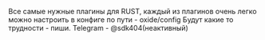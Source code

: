 Все самые нужные плагины для RUST, каждый из плагинов очень легко можно настроить в конфиге по пути - oxide/config
Будут какие то трудности - пиши.
Telegram - @sdk404(неактивный)
